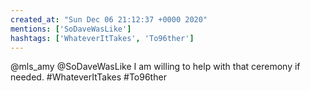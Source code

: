 ```yaml
---
created_at: "Sun Dec 06 21:12:37 +0000 2020"
mentions: ['SoDaveWasLike']
hashtags: ['WhateverItTakes', 'To96ther']
---
```


@mls_amy @SoDaveWasLike I am willing to help with that ceremony if needed. #WhateverItTakes #To96ther
